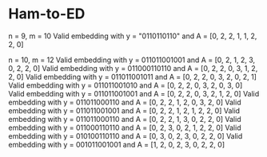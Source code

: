 # Ham-to-ED

n = 9, m = 10
Valid embedding with y = "0110110110" and A = [0, 2, 2, 1, 1, 2, 2, 0]

n = 10, m = 12
Valid embedding with y = 011011001001 and A = [0, 2, 1, 2, 3, 0, 2, 2, 0]
Valid embedding with y = 011000110110 and A = [0, 2, 2, 0, 3, 1, 2, 2, 0]
Valid embedding with y = 011011001011 and A = [0, 2, 2, 0, 3, 2, 0, 2, 1]
Valid embedding with y = 011011001010 and A = [0, 2, 2, 0, 3, 2, 0, 3, 0]
Valid embedding with y = 011011001001 and A = [0, 2, 2, 0, 3, 2, 1, 2, 0]
Valid embedding with y = 011011000110 and A = [0, 2, 2, 1, 2, 0, 3, 2, 0]
Valid embedding with y = 011011001001 and A = [0, 2, 2, 1, 2, 1, 2, 2, 0]
Valid embedding with y = 011011000110 and A = [0, 2, 2, 1, 3, 0, 2, 2, 0]
Valid embedding with y = 011000110110 and A = [0, 2, 3, 0, 2, 1, 2, 2, 0]
Valid embedding with y = 010100110110 and A = [0, 3, 0, 2, 3, 0, 2, 2, 0]
Valid embedding with y = 001011001001 and A = [1, 2, 0, 2, 3, 0, 2, 2, 0]

